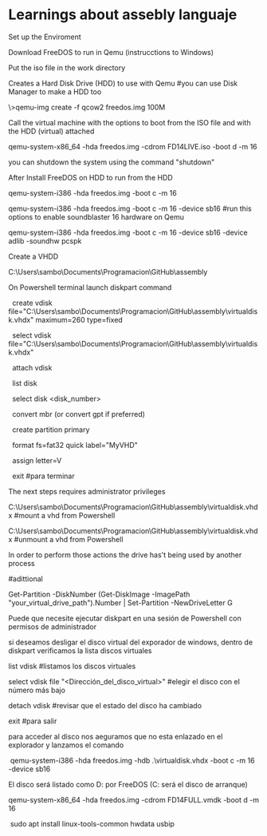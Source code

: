 # Learnings about assebly languaje



Set up the Enviroment

Download FreeDOS to run in Qemu (instrucctions to Windows)

Put the iso file in the work directory

Creates a Hard Disk Drive (HDD) to use with Qemu #you can use Disk Manager to make a HDD too

\\>qemu-img create -f qcow2 freedos.img 100M





Call the virtual machine with the options to boot from the ISO file and with the HDD (virtual) attached

qemu-system-x86\_64 -hda freedos.img -cdrom FD14LIVE.iso -boot d -m 16



you can shutdown the system using the command "shutdown"



After Install FreeDOS on HDD to run from the HDD

qemu-system-i386 -hda freedos.img -boot c -m 16



qemu-system-i386 -hda freedos.img -boot c -m 16 -device sb16 #run this options to enable soundblaster 16 hardware on Qemu



qemu-system-i386 -hda freedos.img -boot c -m 16 -device sb16 -device adlib -soundhw pcspk



Create a VHDD

C:\\Users\\sambo\\Documents\\Programacion\\GitHub\\assembly

On Powershell terminal launch diskpart command

    create vdisk file="C:\\Users\\sambo\\Documents\\Programacion\\GitHub\\assembly\\virtualdisk.vhdx" maximum=260 type=fixed

    select vdisk file="C:\\Users\\sambo\\Documents\\Programacion\\GitHub\\assembly\\virtualdisk.vhdx"

    attach vdisk

    list disk

    select disk <disk\_number>

    convert mbr  (or convert gpt if preferred)

    create partition primary

    format fs=fat32 quick label="MyVHD"

    assign letter=V



    exit #para terminar

The next steps requires administrator privileges

C:\\Users\\sambo\\Documents\\Programacion\\GitHub\\assembly\\virtualdisk.vhdx	#mount a vhd from Powershell

C:\\Users\\sambo\\Documents\\Programacion\\GitHub\\assembly\\virtualdisk.vhdx #unmount a vhd from Powershell

In order to perform those actions the drive has't being used by another process

\#adittional

Get-Partition -DiskNumber (Get-DiskImage -ImagePath "your\_virtual\_drive\_path").Number | Set-Partition -NewDriveLetter G



Puede que necesite ejecutar diskpart en una sesión de Powershell con permisos de administrador

si deseamos desligar el disco virtual del exporador de windows, dentro de diskpart verificamos la lista discos virtuales

list vdisk		#listamos los discos virtuales

select vdisk file "<Dirección\_del\_disco\_virtual>" #elegir el disco con el número más bajo

detach vdisk	#revisar que el estado del disco ha cambiado

exit	#para salir





para acceder al disco nos aeguramos que no esta enlazado en el explorador y lanzamos el comando



 qemu-system-i386 -hda freedos.img -hdb .\\virtualdisk.vhdx -boot c -m 16 -device sb16



El disco será listado como D: por FreeDOS (C: será el disco de arranque)





qemu-system-x86\_64 -hda freedos.img -cdrom FD14FULL.vmdk -boot d -m 16



 sudo apt install linux-tools-common hwdata usbip

